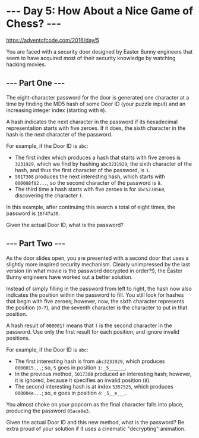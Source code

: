 # --- Day 5: How About a Nice Game of Chess? ---
https://adventofcode.com/2016/day/5

You are faced with a security door designed by Easter Bunny engineers that seem to have acquired most of their security knowledge by watching hacking movies.

## --- Part One ---
The eight-character password for the door is generated one character at a time by finding the MD5 hash of some Door ID (your puzzle input) and an increasing integer index (starting with `0`).

A hash indicates the next character in the password if its hexadecimal representation starts with five zeroes. If it does, the sixth character in the hash is the next character of the password.

For example, if the Door ID is `abc`:
* The first index which produces a hash that starts with five zeroes is `3231929`, which we find by hashing `abc3231929`; the sixth character of the hash, and thus the first character of the password, is `1`.
* `5017308` produces the next interesting hash, which starts with `000008f82...`, so the second character of the password is `8`.
* The third time a hash starts with five zeroes is for `abc5278568`, discovering the character `f`.

In this example, after continuing this search a total of eight times, the password is `18f47a30`.

Given the actual Door ID, what is the password?

## --- Part Two ---
As the door slides open, you are presented with a second door that uses a slightly more inspired security mechanism. Clearly unimpressed by the last version (in what movie is the password decrypted in order?!), the Easter Bunny engineers have worked out a better solution.

Instead of simply filling in the password from left to right, the hash now also indicates the position within the password to fill. You still look for hashes that begin with five zeroes; however, now, the sixth character represents the position (`0-7`), and the seventh character is the character to put in that position.

A hash result of `000001f` means that `f` is the second character in the password. Use only the first result for each position, and ignore invalid positions.

For example, if the Door ID is `abc`:
* The first interesting hash is from `abc3231929`, which produces `0000015...`; so, `5` goes in position `1`: `_5______`.
* In the previous method, `5017308` produced an interesting hash; however, it is ignored, because it specifies an invalid position (`8`).
* The second interesting hash is at index `5357525`, which produces `000004e...`; so, e goes in position `4`: `_5__e___`.

You almost choke on your popcorn as the final character falls into place, producing the password `05ace8e3`.

Given the actual Door ID and this new method, what is the password? Be extra proud of your solution if it uses a cinematic "decrypting" animation.
